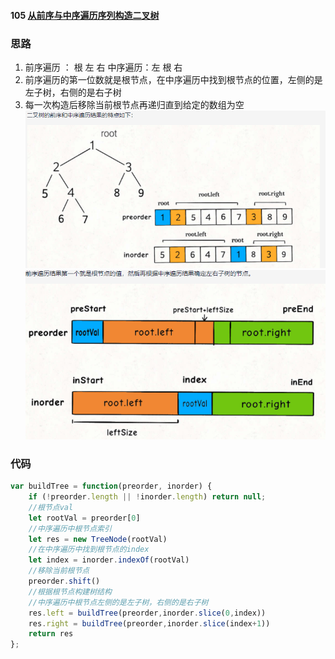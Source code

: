 #### 105 [从前序与中序遍历序列构造二叉树](https://leetcode-cn.com/problems/construct-binary-tree-from-preorder-and-inorder-traversal/)

### 思路

1. 前序遍历 ： 根 左 右 中序遍历：左 根 右
2. 前序遍历的第一位数就是根节点，在中序遍历中找到根节点的位置，左侧的是左子树，右侧的是右子树
3. 每一次构造后移除当前根节点再递归直到给定的数组为空
![](img/2021-12-29-20-32-05.png)
![](img/2021-12-29-20-32-32.png)
### 代码

```javascript
var buildTree = function(preorder, inorder) {
    if (!preorder.length || !inorder.length) return null;
    //根节点val
    let rootVal = preorder[0]
    //中序遍历中根节点索引
    let res = new TreeNode(rootVal)
    //在中序遍历中找到根节点的index
    let index = inorder.indexOf(rootVal)
    //移除当前根节点
    preorder.shift()
    //根据根节点构建树结构
    //中序遍历中根节点左侧的是左子树，右侧的是右子树
    res.left = buildTree(preorder,inorder.slice(0,index))
    res.right = buildTree(preorder,inorder.slice(index+1))
    return res
};

```



